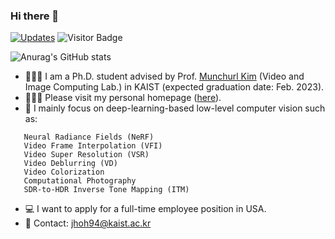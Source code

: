 ### Hi there 👋 

<a href="https://github.com/JihyongOh?tab=followers" target="_blank"><img alt="Updates" src="https://img.shields.io/badge/--000000?style=flat&logo=RSS&logoColor=white"></a>
![Visitor Badge](https://visitor-badge.laobi.icu/badge?page_id=JihyongOh/JihyongOh)


![Anurag's GitHub stats](https://github-readme-stats-sigma-five.vercel.app/api?username=JihyongOh&show_icons=true&theme=highcontrast)

- 👨🏻‍💻 I am a Ph.D. student advised by Prof. [Munchurl Kim](https://www.viclab.kaist.ac.kr/professor) (Video and Image Computing Lab.) in KAIST (expected graduation date: Feb. 2023).
- 👨🏻‍⚕ Please visit my personal homepage ([here](https://sites.google.com/view/ozbro/)).
- 🔬 I mainly focus on deep-learning-based low-level computer vision such as:
```
   Neural Radiance Fields (NeRF)
   Video Frame Interpolation (VFI)
   Video Super Resolution (VSR)
   Video Deblurring (VD)
   Video Colorization
   Computational Photography
   SDR-to-HDR Inverse Tone Mapping (ITM)
```
- 💻 I want to apply for a full-time employee position in USA.
- 📧 Contact: jhoh94@kaist.ac.kr

